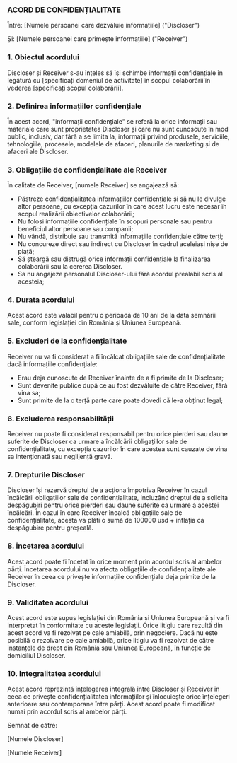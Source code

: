 ### ACORD DE CONFIDENȚIALITATE

Între: [Numele persoanei care dezvăluie informațiile] ("Discloser")

Și: [Numele persoanei care primește informațiile] ("Receiver")

### 1. Obiectul acordului

Discloser și Receiver s-au înțeles să își schimbe informații confidențiale în legătură cu [specificați domeniul de activitate] în scopul colaborării în vederea [specificați scopul colaborării].

### 2. Definirea informațiilor confidențiale

În acest acord, "informații confidențiale" se referă la orice informații sau materiale care sunt proprietatea Discloser și care nu sunt cunoscute în mod public, inclusiv, dar fără a se limita la, informații privind produsele, serviciile, tehnologiile, procesele, modelele de afaceri, planurile de marketing și de afaceri ale Discloser.

### 3. Obligațiile de confidențialitate ale Receiver

În calitate de Receiver, [numele Receiver] se angajează să:

- Păstreze confidențialitatea informațiilor confidențiale și să nu le divulge altor persoane, cu excepția cazurilor în care acest lucru este necesar în scopul realizării obiectivelor colaborării;
- Nu folosi informațiile confidențiale în scopuri personale sau pentru beneficiul altor persoane sau companii;
- Nu vândă, distribuie sau transmită informațiile confidențiale către terți;
- Nu concureze direct sau indirect cu Discloser în cadrul aceleiași nișe de piață;
- Să șteargă sau distrugă orice informații confidențiale la finalizarea colaborării sau la cererea Discloser.
- Sa nu angajeze personalul Discloser-ului fără acordul prealabil scris al acesteia;

### 4. Durata acordului

Acest acord este valabil pentru o perioadă de 10 ani de la data semnării sale, conform legislației din România și Uniunea Europeană.

### 5. Excluderi de la confidențialitate

Receiver nu va fi considerat a fi încălcat obligațiile sale de confidențialitate dacă informațiile confidențiale:

- Erau deja cunoscute de Receiver înainte de a fi primite de la Discloser;
- Sunt devenite publice după ce au fost dezvăluite de către Receiver, fără vina sa;
- Sunt primite de la o terță parte care poate dovedi că le-a obținut legal;

### 6. Excluderea responsabilității

Receiver nu poate fi considerat responsabil pentru orice pierderi sau daune suferite de Discloser ca urmare a încălcării obligațiilor sale de confidențialitate, cu excepția cazurilor în care acestea sunt cauzate de vina sa intenționată sau neglijență gravă.

### 7. Drepturile Discloser

Discloser își rezervă dreptul de a acționa împotriva Receiver în cazul încălcării obligațiilor sale de confidențialitate, incluzând dreptul de a solicita despăgubiri pentru orice pierderi sau daune suferite ca urmare a acestei încălcări. În cazul în care Receiver încalcă obligațiile sale de confidențialitate, acesta va plăti o sumă de 100000 usd + inflația ca despăgubire pentru greșeală.

### 8. Încetarea acordului

Acest acord poate fi încetat în orice moment prin acordul scris al ambelor părți. Încetarea acordului nu va afecta obligațiile de confidențialitate ale Receiver în ceea ce privește informațiile confidențiale deja primite de la Discloser.

### 9. Validitatea acordului

Acest acord este supus legislației din România și Uniunea Europeană și va fi interpretat în conformitate cu aceste legislații. Orice litigiu care rezultă din acest acord va fi rezolvat pe cale amiabilă, prin negociere. Dacă nu este posibilă o rezolvare pe cale amiabilă, orice litigiu va fi rezolvat de către instanțele de drept din România sau Uniunea Europeană, în funcție de domiciliul Discloser.

### 10. Integralitatea acordului

Acest acord reprezintă înțelegerea integrală între Discloser și Receiver în ceea ce privește confidențialitatea informațiilor și înlocuiește orice înțelegeri anterioare sau contemporane între părți. Acest acord poate fi modificat numai prin acordul scris al ambelor părți.

Semnat de către:

[Numele Discloser] 

[Numele Receiver]
